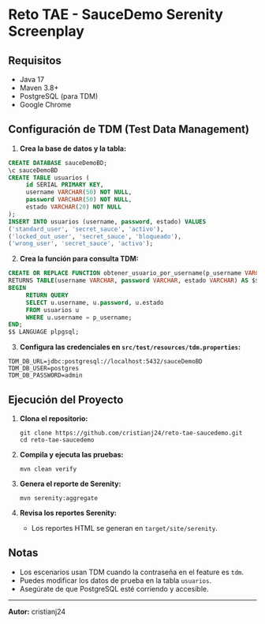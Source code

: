 
# Reto TAE - SauceDemo Serenity Screenplay

## Requisitos
- Java 17
- Maven 3.8+
- PostgreSQL (para TDM)
- Google Chrome

## Configuración de TDM (Test Data Management)
1. **Crea la base de datos y la tabla:**

```sql
CREATE DATABASE sauceDemoBD;
\c sauceDemoBD
CREATE TABLE usuarios (
	 id SERIAL PRIMARY KEY,
	 username VARCHAR(50) NOT NULL,
	 password VARCHAR(50) NOT NULL,
	 estado VARCHAR(20) NOT NULL
);
INSERT INTO usuarios (username, password, estado) VALUES
('standard_user', 'secret_sauce', 'activo'),
('locked_out_user', 'secret_sauce', 'bloqueado'),
('wrong_user', 'secret_sauce', 'activo');
```

2. **Crea la función para consulta TDM:**

```sql
CREATE OR REPLACE FUNCTION obtener_usuario_por_username(p_username VARCHAR)
RETURNS TABLE(username VARCHAR, password VARCHAR, estado VARCHAR) AS $$
BEGIN
	 RETURN QUERY
	 SELECT u.username, u.password, u.estado
	 FROM usuarios u
	 WHERE u.username = p_username;
END;
$$ LANGUAGE plpgsql;
```

3. **Configura las credenciales en `src/test/resources/tdm.properties`:**

```
TDM_DB_URL=jdbc:postgresql://localhost:5432/sauceDemoBD
TDM_DB_USER=postgres
TDM_DB_PASSWORD=admin
```

## Ejecución del Proyecto

1. **Clona el repositorio:**
   ```
   git clone https://github.com/cristianj24/reto-tae-saucedemo.git
   cd reto-tae-saucedemo
   ```

2. **Compila y ejecuta las pruebas:**
   ```
   mvn clean verify
   ```
3. **Genera el reporte de Serenity:**
   ```
   mvn serenity:aggregate
   ```
4. **Revisa los reportes Serenity:**
    - Los reportes HTML se generan en `target/site/serenity`.

## Notas
- Los escenarios usan TDM cuando la contraseña en el feature es `tdm`.
- Puedes modificar los datos de prueba en la tabla `usuarios`.
- Asegúrate de que PostgreSQL esté corriendo y accesible.

---

**Autor:** cristianj24
